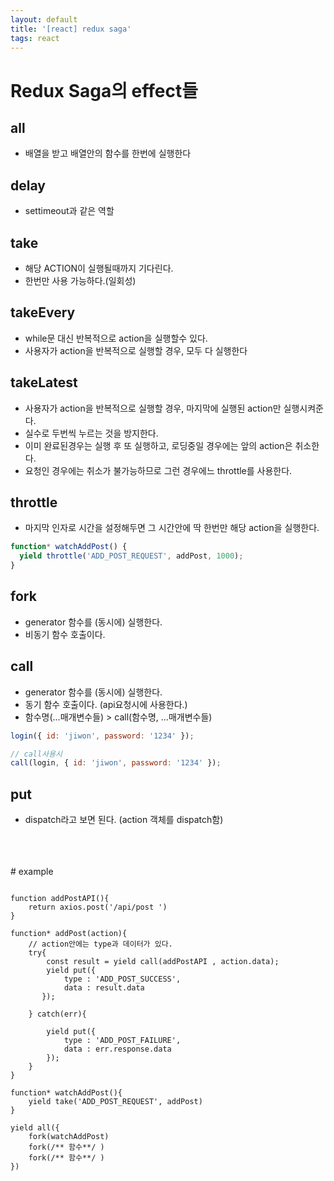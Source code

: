 ```yaml
---
layout: default
title: '[react] redux saga'
tags: react
---
```


# Redux Saga의 effect들

## all

- 배열을 받고 배열안의 함수를 한번에 실행한다

## delay

- settimeout과 같은 역할

## take

- 해당 ACTION이 실행될때까지 기다린다.
- 한번만 사용 가능하다.(일회성)

## takeEvery

- while문 대신 반복적으로 action을 실행할수 있다.
- 사용자가 action을 반복적으로 실행할 경우, 모두 다 실행한다

## takeLatest

- 사용자가 action을 반복적으로 실행할 경우, 마지막에 실행된 action만 실행시켜준다.
- 실수로 두번씩 누르는 것을 방지한다.
- 이미 완료된경우는 실행 후 또 실행하고, 로딩중일 경우에는 앞의 action은 취소한다.
- 요청인 경우에는 취소가 불가능하므로 그런 경우에느 throttle를 사용한다.

## throttle

- 마지막 인자로 시간을 설정해두면 그 시간안에 딱 한번만 해당 action을 실행한다.

```js
function* watchAddPost() {
  yield throttle('ADD_POST_REQUEST', addPost, 1000);
}
```

## fork

- generator 함수를 (동시에) 실행한다.
- 비동기 함수 호출이다.

## call

- generator 함수를 (동시에) 실행한다.
- 동기 함수 호출이다. (api요청시에 사용한다.)
- 함수명(...매개변수들) > call(함수명, ...매개변수들)

```js
login({ id: 'jiwon', password: '1234' });

// call사용시
call(login, { id: 'jiwon', password: '1234' });
```

## put

- dispatch라고 보면 된다. (action 객체를 dispatch함)

<br/>
<br/>
<br/>
# example

```JS

function addPostAPI(){
    return axios.post('/api/post ')
}

function* addPost(action){
    // action안에는 type과 데이터가 있다.
    try{
        const result = yield call(addPostAPI , action.data);
        yield put({
            type : 'ADD_POST_SUCCESS',
            data : result.data
       });

    } catch(err){

        yield put({
            type : 'ADD_POST_FAILURE',
            data : err.response.data
        });
    }
}

function* watchAddPost(){
    yield take('ADD_POST_REQUEST', addPost)
}

yield all({
    fork(watchAddPost)
    fork(/** 함수**/ )
    fork(/** 함수**/ )
})

```
